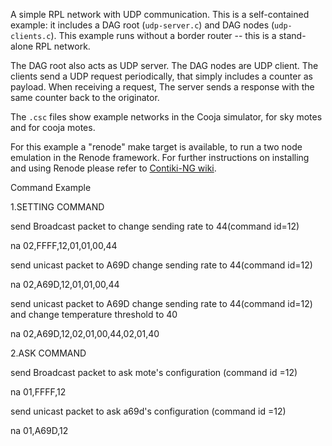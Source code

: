 A simple RPL network with UDP communication. This is a self-contained example:
it includes a DAG root (`udp-server.c`) and DAG nodes (`udp-clients.c`).
This example runs without a border router -- this is a stand-alone RPL network.

The DAG root also acts as UDP server. The DAG nodes are UDP client. The clients
send a UDP request periodically, that simply includes a counter as payload.
When receiving a request, The server sends a response with the same counter
back to the originator.

The `.csc` files show example networks in the Cooja simulator, for sky motes and
for cooja motes.

For this example a "renode" make target is available, to run a two node
emulation in the Renode framework. For further instructions on installing and
using Renode please refer to [Contiki-NG wiki][1].

[1]: https://github.com/contiki-ng/contiki-ng/wiki/Tutorial:-Running-Contiki%E2%80%90NG-in-Renode

Command Example

1.SETTING COMMAND

send Broadcast packet to change sending rate to 44(command id=12)

na 02,FFFF,12,01,01,00,44

send unicast packet to A69D change sending rate to 44(command id=12)

na 02,A69D,12,01,01,00,44

send unicast packet to A69D change sending rate to 44(command id=12) and change temperature threshold to 40

na 02,A69D,12,02,01,00,44,02,01,40

2.ASK COMMAND

send Broadcast packet to ask mote's configuration (command id =12)

na 01,FFFF,12

send unicast packet to ask a69d's configuration (command id =12)

na 01,A69D,12
